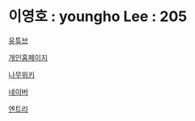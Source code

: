 # 이영호 : youngho Lee : 205

[유튜브](https://www.youtube.com/@205)


[개인홈페이지](이영호.com)


[나무위키](https://namu.wiki/w/이영호(2003))


[네이버](https://search.naver.com/search.naver?where=nexearch&sm=tab_etc&mra=bjky&x_csa=%7B%22fromUi%22%3A%22kb%22%7D&pkid=1&os=32345613&qvt=0&query=%EC%9D%B4%EC%98%81%ED%98%B8)


[엔트리](http://naver.me/Gfv4UPbt)


